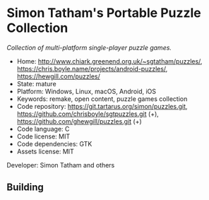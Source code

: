 # Simon Tatham's Portable Puzzle Collection

_Collection of multi-platform single-player puzzle games._

- Home: http://www.chiark.greenend.org.uk/~sgtatham/puzzles/, https://chris.boyle.name/projects/android-puzzles/, https://hewgill.com/puzzles/
- State: mature
- Platform: Windows, Linux, macOS, Android, iOS
- Keywords: remake, open content, puzzle games collection
- Code repository: https://git.tartarus.org/simon/puzzles.git, https://github.com/chrisboyle/sgtpuzzles.git (+), https://github.com/ghewgill/puzzles.git (+)
- Code language: C
- Code license: MIT
- Code dependencies: GTK
- Assets license: MIT

Developer: Simon Tatham and others

## Building
